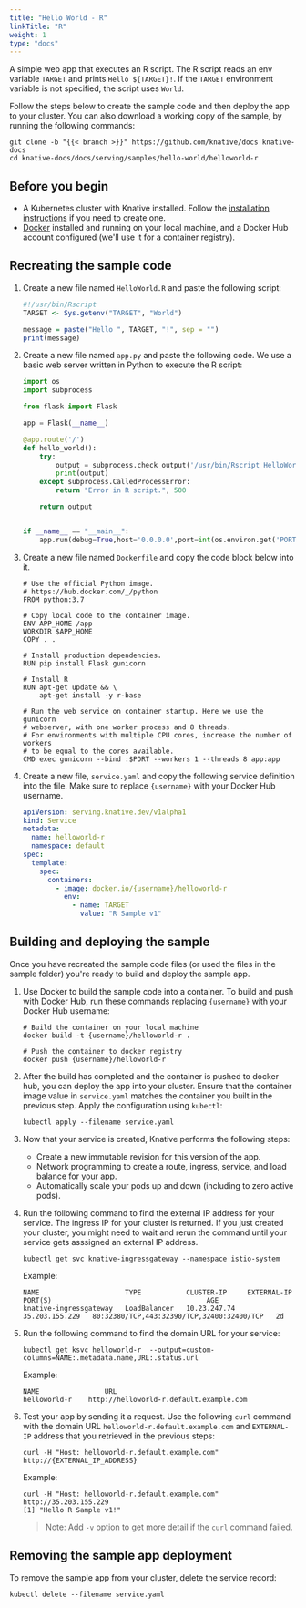 ```yaml
---
title: "Hello World - R"
linkTitle: "R"
weight: 1
type: "docs"
---
```


A simple web app that executes an R script. The R script reads an env
variable `TARGET` and prints `Hello ${TARGET}!`. If the `TARGET` environment
variable is not specified, the script uses `World`.

Follow the steps below to create the sample code and then deploy the app to your
cluster. You can also download a working copy of the sample, by running the
following commands:

```shell
git clone -b "{{< branch >}}" https://github.com/knative/docs knative-docs
cd knative-docs/docs/serving/samples/hello-world/helloworld-r
```

## Before you begin

- A Kubernetes cluster with Knative installed. Follow the
  [installation instructions](../../../../install/README.md) if you need to
  create one.
- [Docker](https://www.docker.com) installed and running on your local machine,
  and a Docker Hub account configured (we'll use it for a container registry).

## Recreating the sample code

1. Create a new file named `HelloWorld.R` and paste the following script:

   ```R
   #!/usr/bin/Rscript
   TARGET <- Sys.getenv("TARGET", "World")

   message = paste("Hello ", TARGET, "!", sep = "")
   print(message)
   ```

1. Create a new file named `app.py` and paste the following code. We use a
   basic web server written in Python to execute the R script:

   ```py
   import os
   import subprocess

   from flask import Flask

   app = Flask(__name__)

   @app.route('/')
   def hello_world():
       try:
           output = subprocess.check_output('/usr/bin/Rscript HelloWorld.R', shell=True)
           print(output)
       except subprocess.CalledProcessError:
           return "Error in R script.", 500

       return output


   if __name__ == "__main__":
       app.run(debug=True,host='0.0.0.0',port=int(os.environ.get('PORT', 8080)))
   ```

1. Create a new file named `Dockerfile` and copy the code block below into it.

   ```docker
   # Use the official Python image.
   # https://hub.docker.com/_/python
   FROM python:3.7

   # Copy local code to the container image.
   ENV APP_HOME /app
   WORKDIR $APP_HOME
   COPY . .

   # Install production dependencies.
   RUN pip install Flask gunicorn

   # Install R
   RUN apt-get update && \
       apt-get install -y r-base

   # Run the web service on container startup. Here we use the gunicorn
   # webserver, with one worker process and 8 threads.
   # For environments with multiple CPU cores, increase the number of workers
   # to be equal to the cores available.
   CMD exec gunicorn --bind :$PORT --workers 1 --threads 8 app:app
   ```

1. Create a new file, `service.yaml` and copy the following service definition
   into the file. Make sure to replace `{username}` with your Docker Hub
   username.

   ```yaml
   apiVersion: serving.knative.dev/v1alpha1
   kind: Service
   metadata:
     name: helloworld-r
     namespace: default
   spec:
     template:
       spec:
         containers:
           - image: docker.io/{username}/helloworld-r
             env:
               - name: TARGET
                 value: "R Sample v1"
   ```

## Building and deploying the sample

Once you have recreated the sample code files (or used the files in the sample
folder) you're ready to build and deploy the sample app.

1. Use Docker to build the sample code into a container. To build and push with
   Docker Hub, run these commands replacing `{username}` with your Docker Hub
   username:

   ```shell
   # Build the container on your local machine
   docker build -t {username}/helloworld-r .

   # Push the container to docker registry
   docker push {username}/helloworld-r
   ```

1. After the build has completed and the container is pushed to docker hub, you
   can deploy the app into your cluster. Ensure that the container image value
   in `service.yaml` matches the container you built in the previous step. Apply
   the configuration using `kubectl`:

   ```shell
   kubectl apply --filename service.yaml
   ```

1. Now that your service is created, Knative performs the following steps:

   - Create a new immutable revision for this version of the app.
   - Network programming to create a route, ingress, service, and load balance
     for your app.
   - Automatically scale your pods up and down (including to zero active pods).

1. Run the following command to find the external IP address for your service.
   The ingress IP for your cluster is returned. If you just created your
   cluster, you might need to wait and rerun the command until your service gets
   asssigned an external IP address.

   ```shell
   kubectl get svc knative-ingressgateway --namespace istio-system
   ```

   Example:

   ```shell
   NAME                     TYPE           CLUSTER-IP     EXTERNAL-IP      PORT(S)                                      AGE
   knative-ingressgateway   LoadBalancer   10.23.247.74   35.203.155.229   80:32380/TCP,443:32390/TCP,32400:32400/TCP   2d

   ```

1. Run the following command to find the domain URL for your service:

   ```shell
   kubectl get ksvc helloworld-r  --output=custom-columns=NAME:.metadata.name,URL:.status.url
   ```

   Example:

   ```shell
   NAME                URL
   helloworld-r    http://helloworld-r.default.example.com
   ```

1. Test your app by sending it a request. Use the following `curl` command with
   the domain URL `helloworld-r.default.example.com` and `EXTERNAL-IP`
   address that you retrieved in the previous steps:

   ```shell
   curl -H "Host: helloworld-r.default.example.com" http://{EXTERNAL_IP_ADDRESS}
   ```

   Example:

   ```shell
   curl -H "Host: helloworld-r.default.example.com" http://35.203.155.229
   [1] "Hello R Sample v1!"
   ```

   > Note: Add `-v` option to get more detail if the `curl` command failed.

## Removing the sample app deployment

To remove the sample app from your cluster, delete the service record:

```shell
kubectl delete --filename service.yaml
```
